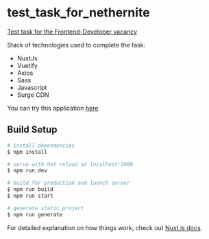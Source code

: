 # test_task_for_nethernite

[Test task for the Frontend-Developer vacancy](https://docs.google.com/document/d/1DxR5ZAflS9k5mCEGrQwynPT78TW2OSZTHcARBVTxRAQ/edit?usp=sharing)

Stack of technologies used to complete the task:

* NuxtJs
* Vuetify
* Axios
* Sass
* Javascript
* Surge CDN

You can try this application [here](http://test_task_for_nethernite.surge.sh/)


## Build Setup

```bash
# install dependencies
$ npm install

# serve with hot reload at localhost:3000
$ npm run dev

# build for production and launch server
$ npm run build
$ npm run start

# generate static project
$ npm run generate
```

For detailed explanation on how things work, check out [Nuxt.js docs](https://nuxtjs.org).
